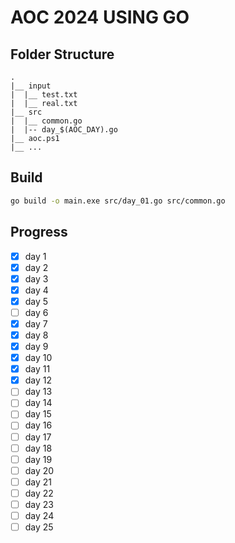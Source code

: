 # AOC 2024 USING GO

## Folder Structure
	.
	|__ input
	|  |__ test.txt
	|  |__ real.txt
	|__ src
	|  |__ common.go
	|  |-- day_$(AOC_DAY).go
	|__ aoc.ps1
	|__ ...

## Build
```sh
go build -o main.exe src/day_01.go src/common.go
```
## Progress
- [x] day 1
- [x] day 2
- [x] day 3
- [x] day 4
- [x] day 5
- [ ] day 6
- [x] day 7
- [x] day 8
- [x] day 9
- [x] day 10
- [x] day 11
- [x] day 12
- [ ] day 13
- [ ] day 14
- [ ] day 15
- [ ] day 16
- [ ] day 17
- [ ] day 18
- [ ] day 19
- [ ] day 20
- [ ] day 21
- [ ] day 22
- [ ] day 23
- [ ] day 24
- [ ] day 25